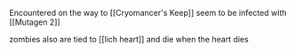 Encountered on the way to [[Cryomancer's Keep]] seem to be infected with [[Mutagen 2]]

zombies also are tied to [[lich heart]] and die when the heart dies